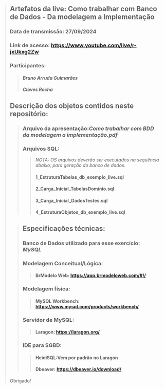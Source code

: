 > ## Artefatos da live: Como trabalhar com Banco de Dados - Da modelagem a Implementação
>
> ### Data de transmissão: 27/09/2024
> ### Link de acesso: https://www.youtube.com/live/r-jxUkxg2Zw
> ### Participantes:
>  > #### *Bruno Arruda Guimarães*
>  > #### *Cloves Rocha*
>
> ## Descrição dos objetos contidos neste repositório:
>>### Arquivo da apresentação:*Como trabalhar com BDD da modelagem a implementação.pdf*
>>### Arquivos SQL:
>>> *NOTA: OS arquivos deverão ser executados na sequência abaixo, para geração do banco de dados.*
  >>>#### 1_EstruturaTabelas_db_exemplo_live.sql
  >>>#### 2_Carga_Inicial_TabelasDomínio.sql
  >>>#### 3_Carga_Inicial_DadosTestes.sql
  >>>#### 4_EstruturaObjetos_db_exemplo_live.sql
>
>> ## Especificações técnicas:
>> ### Banco de Dados utilizado para esse exercício: *MySQL*
>> ### Modelagem Conceitual/Lógica:
>>> #### BrModelo Web: https://app.brmodeloweb.com/#!/
>>
>> ### Modelagem física:
>>> #### MySQL Workbench: https://www.mysql.com/products/workbench/
>>
>> ### Servidor de MySQL: 
>>> #### Laragon: https://laragon.org/
>>
>> ### IDE para SGBD: 
>>> #### HeidiSQL:Vem por padrão no Laragon
>>> #### Dbeaver: https://dbeaver.io/download/
>
> Obrigado! 
